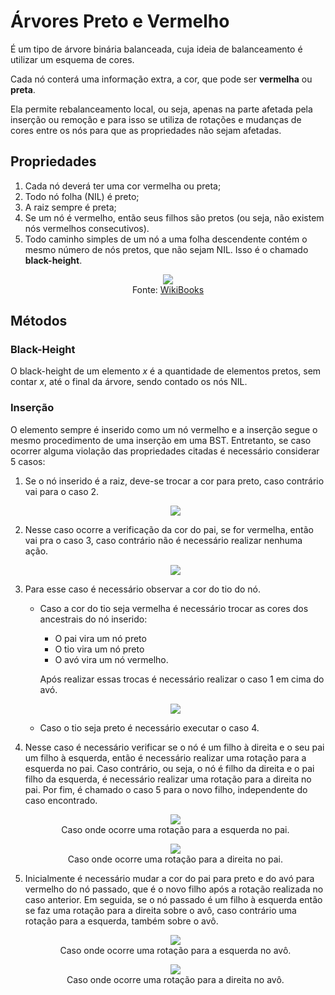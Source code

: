 # Árvores Preto e Vermelho

É um tipo de árvore binária balanceada, cuja ideia de balanceamento é utilizar um esquema de cores.

Cada nó conterá uma informação extra, a cor, que pode ser **vermelha** ou **preta**.

Ela permite rebalanceamento local, ou seja, apenas na parte afetada pela inserção ou remoção e para isso se utiliza de rotações e mudanças de cores entre os nós para que as propriedades não sejam afetadas.

## Propriedades

1. Cada nó deverá ter uma cor vermelha ou preta;
2. Todo nó folha (NIL) é preto;
3. A raiz sempre é preta;
4. Se um nó é vermelho, então seus filhos são pretos (ou seja, não existem nós vermelhos consecutivos).
5. Todo caminho simples de um nó a uma folha descendente contém o mesmo número de nós pretos, que não sejam NIL. Isso é o chamado **black-height**.

<p align="center">
    <img src="https://upload.wikimedia.org/wikipedia/commons/6/66/Red-black_tree_example.svg"/></br>
    Fonte: <a href="https://pt.wikibooks.org/wiki/Algoritmos_e_Estruturas_de_Dados/%C3%81rvores_Rubro-Negras">WikiBooks</a>
</p>

## Métodos

### Black-Height

O black-height de um elemento _x_ é a quantidade de elementos pretos, sem contar _x_, até o final da árvore, sendo contado os nós NIL.

### Inserção

O elemento sempre é inserido como um nó vermelho e a inserção segue o mesmo procedimento de uma inserção em uma BST. Entretanto, se caso ocorrer alguma violação das propriedades citadas é necessário considerar 5 casos:

1. Se o nó inserido é a raiz, deve-se trocar a cor para preto, caso contrário vai para o caso 2.

    <p align="center">
        <img src="img/case1.png"/>
    </p>

2. Nesse caso ocorre a verificação da cor do pai, se for vermelha, então vai pra o caso 3, caso contrário não é necessário realizar nenhuma ação.

    <p align="center">
        <img src="img/case2.png"/>
    </p>

3. Para esse caso é necessário observar a cor do tio do nó. 
    * Caso a cor do tio seja vermelha é necessário  trocar as cores dos ancestrais do nó inserido:
        * O pai vira um nó preto
        * O tio vira um nó preto
        * O avó vira um nó vermelho.

        Após realizar essas trocas é necessário realizar o caso 1 em cima do avó.


    <p align="center">
        <img src="img/case3.png"/>
    </p>

    * Caso o tio seja preto é necessário executar o caso 4.

4. Nesse caso é necessário verificar se o nó é um filho à direita e o seu pai um filho à esquerda, então é necessário realizar uma rotação para a esquerda no pai. Caso contrário, ou seja, o nó é filho da direita e o pai filho da esquerda, é necessário realizar uma rotação para a direita no pai. Por fim, é chamado o caso 5 para o novo filho, independente do caso encontrado.

    <p align="center">
        <img src="img/case4-left.png"/></br>
        Caso onde ocorre uma rotação para a esquerda no pai.
    </p>

    <p align="center">
        <img src="img/case4-right.png"/></br>
        Caso onde ocorre uma rotação para a direita no pai.
    </p>

5. Inicialmente é necessário mudar a cor do pai para preto e do avó para vermelho do nó passado, que é o novo filho após a rotação realizada no caso anterior. Em seguida, se o nó passado é um filho à esquerda então se faz uma rotação para a direita sobre o avô, caso contrário uma rotação para a esquerda, também sobre o avô.

    <p align="center">
        <img src="img/case5-right.png"/></br>
        Caso onde ocorre uma rotação para a esquerda no avô.
    </p>

    <p align="center">
        <img src="img/case5-left.png"/></br>
        Caso onde ocorre uma rotação para a direita no avô.
    </p>